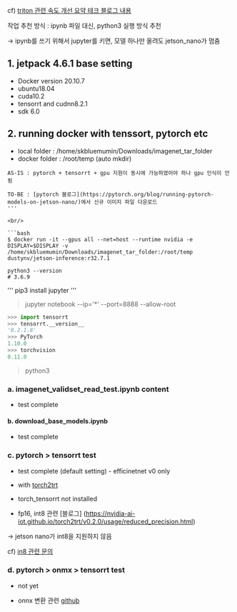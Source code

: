 cf) [triton 관련 속도 개선 요약 테크 블로그 내용](https://tech.kakaopay.com/post/model-serving-framework/)

작업 추천 방식 : ipynb 파일 대신, python3 실행 방식 추천

-> ipynb를 쓰기 위해서 jupyter를 키면, 모델 하나만 올려도 jetson_nano가 멈춤

## 1. jetpack 4.6.1 base setting
 - Docker version 20.10.7
 - ubuntu18.04
 - cuda10.2
 - tensorrt and cudnn8.2.1
 - sdk 6.0

## 2. running docker with tenssort, pytorch etc

 - local folder : /home/skbluemumin/Downloads/imagenet_tar_folder
 - docker folder : /root/temp (auto mkdir)

```
AS-IS : pytorch + tensorrt + gpu 지원이 동시에 가능하였어야 하나 gpu 인식이 안됨

TO-BE : [pytorch 블로그](https://pytorch.org/blog/running-pytorch-models-on-jetson-nano/)에서 신규 이미지 파일 다운로드
'''

<br/>

```bash
$ docker run -it --gpus all --net=host --runtime nvidia -e DISPLAY=$DISPLAY -v /home/skbluemumin/Downloads/imagenet_tar_folder:/root/temp dustynv/jetson-inference:r32.7.1
```

```
python3 --version
# 3.6.9
```

'''
pip3 install jupyter
'''

> jupyter notebook --ip='*' --port=8888 --allow-root

```python
>>> import tensorrt
>>> tensorrt.__version__
'8.2.1.8'
>>> PyTorch 
1.10.0
>>> torchvision 
0.11.0
```


> python3 

### a. imagenet_validset_read_test.ipynb content
 - test complete

#### b. download_base_models.ipynb
 - test complete

### c. pytorch > tensorrt test
 - test complete (default setting) - efficinetnet v0 only

 - with [torch2trt](https://github.com/NVIDIA-AI-IOT/torch2trt)

 - torch_tensorrt not installed

 - fp16, int8 관련 [블로그] (https://nvidia-ai-iot.github.io/torch2trt/v0.2.0/usage/reduced_precision.html)

 -> jetson nano가 int8을 지원하지 않음

 cf) [in8 관련 문의](https://forums.developer.nvidia.com/t/why-jetson-nano-not-support-int8/84060/2)

### d. pytorch > onmx > tensorrt test
 - not yet

 - onnx 변환 관련 [github](https://github.com/NVIDIA/TensorRT/blob/master/quickstart/IntroNotebooks/4.%20Using%20PyTorch%20through%20ONNX.ipynb)
